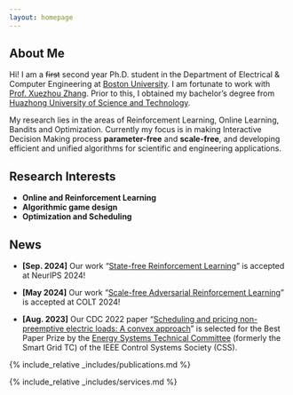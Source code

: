 ```yaml
---
layout: homepage
---
```


## About Me

Hi! I am a ~~first~~ second year Ph.D. student in the Department of Electrical & Computer Engineering at [Boston University](https://www.bu.edu/eng/academics/departments-and-divisions/electrical-and-computer-engineering/). I am fortunate to work with [Prof. Xuezhou Zhang](https://zhangxz1123.github.io/). Prior to this, I obtained my bachelor’s degree from [Huazhong University of Science and Technology](https://eic.hust.edu.cn/).

My research lies in the areas of Reinforcement Learning, Online Learning, Bandits and Optimization. Currently my focus is in making Interactive Decision Making process **parameter-free** and **scale-free**, and developing efficient and unified algorithms for scientific and engineering applications. 

## Research Interests

- **Online and Reinforcement Learning**
- **Algorithmic game design**
- **Optimization and Scheduling**

## News

- **[Sep. 2024]** Our work “[State-free Reinforcement Learning](https://arxiv.org/abs/2409.18439)” is accepted at NeurIPS 2024!

- **[May 2024]** Our work “[Scale-free Adversarial Reinforcement Learning](https://arxiv.org/abs/2403.00930)” is accepted at COLT 2024!

- **[Aug. 2023]** Our CDC 2022 paper “[Scheduling and pricing non-preemptive electric loads: A convex approach](https://ieeexplore.ieee.org/document/9993199)” is selected for the Best Paper Prize by the [Energy Systems Technical Committee](https://ieeecss.org/technical-committee/energy-systems) (formerly the Smart Grid TC) of the IEEE Control Systems Society (CSS).

{% include_relative _includes/publications.md %}

{% include_relative _includes/services.md %}

